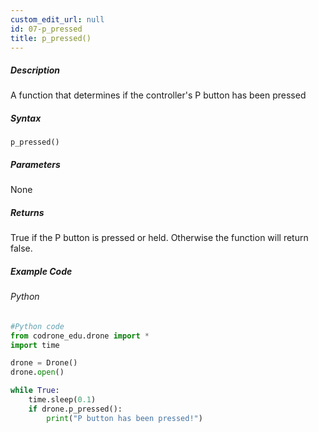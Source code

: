 ```yaml
---
custom_edit_url: null
id: 07-p_pressed
title: p_pressed()
---
```


##### Description

A function that determines if the controller's P button has been pressed

##### Syntax
```p_pressed()```


##### Parameters

None

##### Returns

True if the P button is pressed or held. Otherwise the function will return false.

##### Example Code
###### Python
```python
#Python code
from codrone_edu.drone import *
import time

drone = Drone()
drone.open()

while True:
    time.sleep(0.1)
    if drone.p_pressed():
        print("P button has been pressed!")

```
